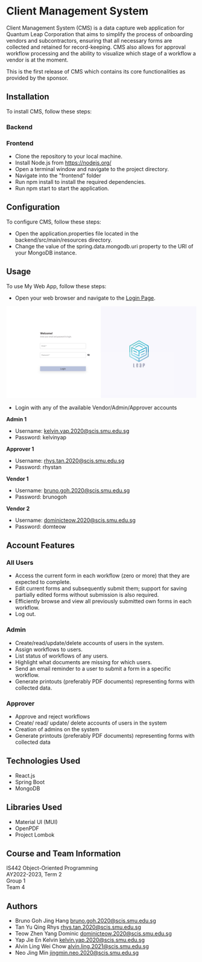 # Client Management System #

Client Management System (CMS) is a data capture web application for Quantum Leap Corporation that aims to simplify the process of onboarding vendors and subcontractors, ensuring that all necessary forms are collected and retained for record-keeping. CMS also allows for approval workflow processing and the ability to visualize which stage of a workflow a vendor is at the moment.


This is the first release of CMS which contains its core functionalities as provided by the sponsor.

## Installation ##
To install CMS, follow these steps:

### Backend ###



### Frontend ###
-   Clone the repository to your local machine.
-   Install Node.js from https://nodejs.org/
-   Open a terminal window and navigate to the project directory.
-   Navigate into the "frontend" folder
-   Run npm install to install the required dependencies.
-   Run npm start to start the application.


## Configuration ##
To configure CMS, follow these steps:

- Open the application.properties file located in the backend/src/main/resources directory.
- Change the value of the spring.data.mongodb.uri property to the URI of your MongoDB instance.

## Usage ##
To use My Web App, follow these steps:

- Open your web browser and navigate to the [Login Page](http://localhost:3000/react/login).

![Login screen](images/loginpage.JPG)
- Login with any of the available Vendor/Admin/Approver accounts

<b>Admin 1</b>
- Username: kelvin.yap.2020@scis.smu.edu.sg
- Password: kelvinyap

<b>Approver 1</b>
- Username: rhys.tan.2020@scis.smu.edu.sg
- Password: rhystan

<b>Vendor 1</b>
- Username: bruno.goh.2020@scis.smu.edu.sg
- Password: brunogoh

<b>Vendor 2</b>
- Username: dominicteow.2020@scis.smu.edu.sg
- Password: domteow

## Account Features ##

### All Users ###
- Access the current form in each workflow (zero or more) that they are expected to complete.
- Edit current forms and subsequently submit them; support for saving partially edited forms
  without submission is also required.
- Efficiently browse and view all previously submitted own forms in each workflow.
- Log out.

### Admin ###
- Create/read/update/delete accounts of users in the system.
- Assign workflows to users.
- List status of workflows of any users.
- Highlight what documents are missing for which users.
- Send an email reminder to a user to submit a form in a specific workflow.
- Generate printouts (preferably PDF documents) representing forms with collected data.

### Approver ###
- Approve and reject workflows
- Create/ read/ update/ delete accounts of users in the system
- Creation of admins on the system
- Generate printouts (preferably PDF documents) representing forms with collected data

## Technologies Used ##
- React.js
- Spring Boot
- MongoDB

## Libraries Used ##
- Material UI (MUI) 
- OpenPDF 
- Project Lombok

## Course and Team Information ##
IS442 Object-Oriented Programming<br>
AY2022-2023, Term 2<br>
Group 1<br>
Team 4

## Authors ##
* Bruno Goh Jing Hang bruno.goh.2020@scis.smu.edu.sg <br>
* Tan Yu Qing Rhys rhys.tan.2020@scis.smu.edu.sg<br>
* Teow Zhen Yang Dominic dominicteow.2020@scis.smu.edu.sg <br>
* Yap Jie En Kelvin kelvin.yap.2020@scis.smu.edu.sg <br>
* Alvin Ling Wei Chow alvin.ling.2021@scis.smu.edu.sg <br>
* Neo Jing Min jingmin.neo.2020@scis.smu.edu.sg


